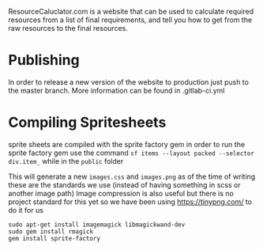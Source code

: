 ResourceCaluclator.com is a website that can be used to calculate required resources from a list of final requirements, and tell you how to get from the raw resources to the final resources.



Publishing
==========
In order to release a new version of the website to production just push to the master branch.
More information can be found in .gitlab-ci.yml


Compiling Spritesheets
======================
sprite sheets are compiled with the sprite factory gem
in order to run the sprite factory gem use the command `sf items --layout packed --selector div.item_` while in the `public` folder

This will generate a new `images.css` and `images.png` as of the time of writing these are the standards we use (instead of having something in scss or another image path)
Image compression is also useful but there is no project standard for this yet so we have been using https://tinypng.com/ to do it for us


```
sudo apt-get install imagemagick libmagickwand-dev
sudo gem install rmagick
gem install sprite-factory
```
